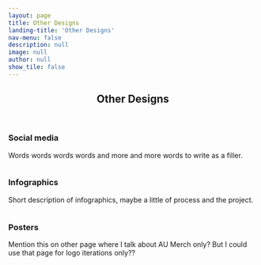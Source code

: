 ```yaml
---
layout: page
title: Other Designs
landing-title: 'Other Designs'
nav-menu: false
description: null
image: null
author: null
show_tile: false
---
```


<!-- Main -->
<div id="main" class="alt">
	
<!-- One -->
<section id="one">
	<div class="inner">
	     <header class="major">
		<h1>Other Designs</h1>
	     </header>		

<!-- Image -->
<h3>Social media</h3>
<p>Words words words words and more and more words to write as a filler.<p>
<div class="box alt">
	<div class="row 50% uniform">
		<div class="4u"><span class="image fit"><img src="{% link assets/images/amanda1.png %}" alt="" /></span></div>
		<div class="4u"><span class="image fit"><img src="{% link assets/images/amanda2.png %}" alt="" /></span></div>
		<div class="4u$"><span class="image fit"><img src="{% link assets/images/amanda3.png %}" alt="" /></span></div>
		<!-- Break -->
		<div class="4u"><span class="image fit"><img src="{% link assets/images/amanda4.png %}" alt="" /></span></div>
		<div class="4u"><span class="image fit"><img src="{% link assets/images/amanda5.png %}" alt="" /></span></div>
		<div class="4u$"><span class="image fit"><img src="{% link assets/images/amanda6.png %}" alt="" /></span></div>	
		<!-- Break -->
		<div class="4u"><span class="image fit"><img src="{% link assets/images/amanda7.png %}" alt="" /></span></div>
		<div class="4u"><span class="image fit"><img src="{% link assets/images/amanda8.png %}" alt="" /></span></div>	
	</div>
</div>

<h3>Infographics</h3>
<p>Short description of infographics, maybe a little of process and the project.<p>
<div class="box alt">
	<div class="row 50% uniform">
		<div class="4u"><span class="image fit"><img src="{% link assets/images/krump.png %}" alt="" /></span></div>
		<div class="4u"><span class="image fit"><img src="{% link assets/images/nicholas brothers.png %}" alt="" /></span></div>
		<div class="4u$"><span class="image fit"><img src="{% link assets/images/adelaide hall.png %}" alt="" /></span></div>
	</div>
</div>
		
<h3>Posters</h3>
<p>Mention this on other page where I talk about AU Merch only? But I could use that page for logo iterations only??<p>
<div class="box alt">
	<div class="row 50% uniform">
		<div class="4u"><span class="image fit"><img src="{% link assets/images/merch promo 1.png %}" alt="" /></span></div>
		<div class="4u"><span class="image fit"><img src="{% link assets/images/merch promo 2.png %}" alt="" /></span></div>
	</div>
</div>
